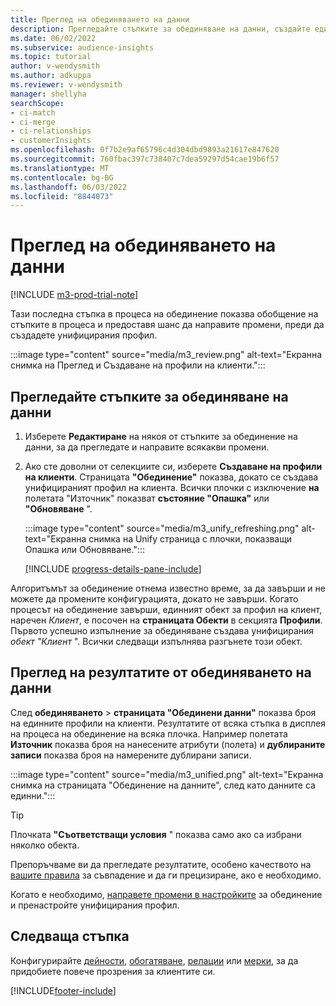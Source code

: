 ```yaml
---
title: Преглед на обединяването на данни
description: Прегледайте стъпките за обединяване на данни, създайте единни профили на клиенти и прегледайте резултатите
ms.date: 06/02/2022
ms.subservice: audience-insights
ms.topic: tutorial
author: v-wendysmith
ms.author: adkuppa
ms.reviewer: v-wendysmith
manager: shellyha
searchScope:
- ci-match
- ci-merge
- ci-relationships
- customerInsights
ms.openlocfilehash: 0f7b2e9af65796c4d304dbd9893a21617e847620
ms.sourcegitcommit: 760fbac397c738407c7dea59297d54cae19b6f57
ms.translationtype: MT
ms.contentlocale: bg-BG
ms.lasthandoff: 06/03/2022
ms.locfileid: "8844073"
---
```

# <a name="review-data-unification"></a>Преглед на обединяването на данни

[!INCLUDE [m3-prod-trial-note](includes/m3-prod-trial-note.md)]

Тази последна стъпка в процеса на обединение показва обобщение на стъпките в процеса и предоставя шанс да направите промени, преди да създадете унифицирания профил.

:::image type="content" source="media/m3_review.png" alt-text="Екранна снимка на Преглед и Създаване на профили на клиенти.":::

## <a name="review-the-data-unification-steps"></a>Прегледайте стъпките за обединяване на данни

1. Изберете **Редактиране** на някоя от стъпките за обединение на данни, за да прегледате и направите всякакви промени.

1. Ако сте доволни от селекциите си, изберете **Създаване на профили на клиенти**. Страницата **"Обединение"** показва, докато се създава унифицираният профил на клиента. Всички плочки с изключение **на** полетата "Източник" показват **състояние "Опашка"** или **"Обновяване** ".

   :::image type="content" source="media/m3_unify_refreshing.png" alt-text="Екранна снимка на Unify страница с плочки, показващи Опашка или Обновяване.":::

   [!INCLUDE [progress-details-pane-include](includes/progress-details-pane.md)]

Алгоритъмът за обединение отнема известно време, за да завърши и не можете да промените конфигурацията, докато не завърши. Когато процесът на обединение завърши, единният обект за профил на клиент, наречен *Клиент*, е посочен на **страницата Обекти** в секцията **Профили**. Първото успешно изпълнение за обединяване създава унифицирания *обект "Клиент* ". Всички следващи изпълнява разгънете този обект.

## <a name="review-the-results-of-data-unification"></a>Преглед на резултатите от обединяването на данни

След **обединяването** > **страницата "Обединени данни"** показва броя на единните профили на клиенти. Резултатите от всяка стъпка в дисплея на процеса на обединение на всяка плочка. Например полетата **Източник** показва броя на нанесените атрибути (полета) и **дублираните записи** показва броя на намерените дублирани записи.

:::image type="content" source="media/m3_unified.png" alt-text="Екранна снимка на страницата &quot;Обединение на данните&quot;, след като данните са единни.":::

> [!TIP]
> Плочката **"Съответстващи условия** " показва само ако са избрани няколко обекта.

Препоръчваме ви да прегледате резултатите, особено качеството на [вашите правила](data-unification-update.md#manage-match-rules) за съвпадение и да ги прецизиране, ако е необходимо.

Когато е необходимо, [направете промени в настройките](data-unification-update.md) за обединение и пренастройте унифицирания профил.

## <a name="next-step"></a>Следваща стъпка

Конфигурирайте [дейности](activities.md), [обогатяване](enrichment-hub.md), [релации](relationships.md) или [мерки](measures.md), за да придобиете повече прозрения за клиентите си.

[!INCLUDE[footer-include](includes/footer-banner.md)]
